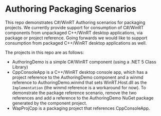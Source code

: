 # Authoring Packaging Scenarios

This repo demonstrates C#/WinRT Authoring scenarios for packaging projects. We currently provide support for consumption of C#/WinRT components from unpackaged C++/WinRT desktop applications, via package or project reference. Going forwards we would like to support consumption from packaged C++/WinRT desktop applications as well.

The projects in this repo are as follows:
- AuthoringDemo is a simple C#/WinRT component (using a .NET 5 Class Library)
- CppConsoleApp is a C++/WinRT desktop console app, which has a project reference to the AuthoringDemo component and a winmd reference to AuthoringDemo.winmd that sets WinRT.Host.dll as the `Implementation` (the winmd reference is a workaround for now). To demonstrate the package reference scenario, remove the two references and add a reference to the AuthoringDemo NuGet package generated by the component project.
- WapProjCpp is a packaging project that references CppConsoleApp. 
